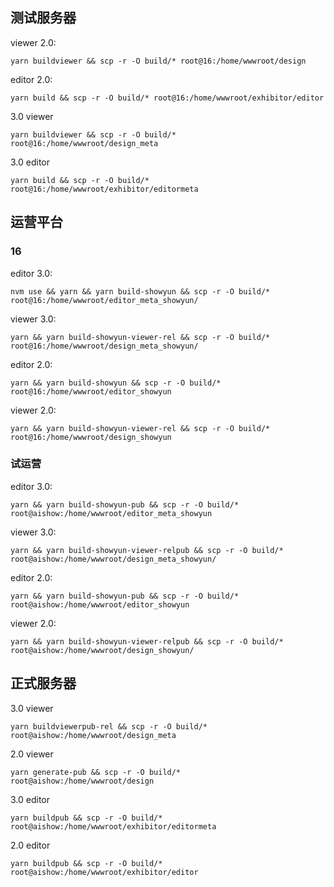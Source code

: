 ## 测试服务器

viewer 2.0:

```shell
yarn buildviewer && scp -r -O build/* root@16:/home/wwwroot/design
```

editor 2.0:

```shell
yarn build && scp -r -O build/* root@16:/home/wwwroot/exhibitor/editor
```

3.0 viewer

```shell
yarn buildviewer && scp -r -O build/* root@16:/home/wwwroot/design_meta
```

3.0 editor

```shell
yarn build && scp -r -O build/* root@16:/home/wwwroot/exhibitor/editormeta
```
## 运营平台

### 16

editor 3.0:

```shell
nvm use && yarn && yarn build-showyun && scp -r -O build/* root@16:/home/wwwroot/editor_meta_showyun/
```

viewer 3.0:

```shell
yarn && yarn build-showyun-viewer-rel && scp -r -O build/* root@16:/home/wwwroot/design_meta_showyun/
```

editor 2.0:

```shell
yarn && yarn build-showyun && scp -r -O build/* root@16:/home/wwwroot/editor_showyun
```

viewer 2.0:

```shell
yarn && yarn build-showyun-viewer-rel && scp -r -O build/* root@16:/home/wwwroot/design_showyun
```

### 试运营

editor 3.0:

```shell
yarn && yarn build-showyun-pub && scp -r -O build/* root@aishow:/home/wwwroot/editor_meta_showyun
```

viewer 3.0: 

```shell
yarn && yarn build-showyun-viewer-relpub && scp -r -O build/* root@aishow:/home/wwwroot/design_meta_showyun/
```

editor 2.0:

```shell
yarn && yarn build-showyun-pub && scp -r -O build/* root@aishow:/home/wwwroot/editor_showyun
```

viewer 2.0:

```shell
yarn && yarn build-showyun-viewer-relpub && scp -r -O build/* root@aishow:/home/wwwroot/design_showyun/
```

## 正式服务器

3.0 viewer

```shell
yarn buildviewerpub-rel && scp -r -O build/* root@aishow:/home/wwwroot/design_meta
```

2.0 viewer

```shell
yarn generate-pub && scp -r -O build/* root@aishow:/home/wwwroot/design
```

3.0 editor

```shell
yarn buildpub && scp -r -O build/* root@aishow:/home/wwwroot/exhibitor/editormeta
```

2.0 editor

```shell
yarn buildpub && scp -r -O build/* root@aishow:/home/wwwroot/exhibitor/editor
```

